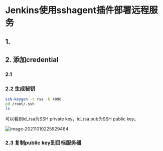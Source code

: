 # Jenkins使用sshagent插件部署远程服务

## 1.

## 2. 添加credential

### 2.1

### 2.2 生成秘钥

```bash
ssh-keygen -t rsa -b 4096
cd /root/.ssh
ls
```

可以看到id_rsa为SSH private key，id_rsa.pub为SSH public key。

![image-20211010225929464](https://gitee.com/zszdevelop/blogimage/raw/master/image-20211010225929464.png)

### 2.3 复制public key到目标服务器